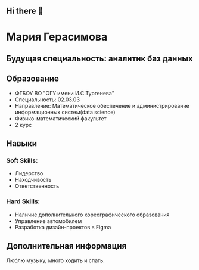 ## Hi there 👋

<!--
**mashkarrrr/mashkarrrr** is a ✨ _special_ ✨ repository because its `README.md` (this file) appears on your GitHub profile.

Here are some ideas to get you started:

- 🔭 I’m currently working on ...
- 🌱 I’m currently learning ...
- 👯 I’m looking to collaborate on ...
- 🤔 I’m looking for help with ...
- 💬 Ask me about ...
- 📫 How to reach me: ...
- 😄 Pronouns: ...
- ⚡ Fun fact: ...
-->

# Мария Герасимова
## Будущая специальность: аналитик баз данных
## Образование
 - ФГБОУ ВО "ОГУ имени И.С.Тургенева"
 - Специальность: 02.03.03
 - Направление: Математическое обеспечение и администрирование информационных систем(data science)
 - Физико-математический факультет
 - 2 курс

## Навыки

### Soft Skills:
 - Лидерство
 - Находчивость
 - Ответственность

### Hard Skills:
 - Наличие дополнительного хореографического образования
 - Управление автомобилем 
 - Разработка дизайн-проектов в Figma

 ## Дополнительная информация
 Люблю музыку, много ходить и спать.
 
